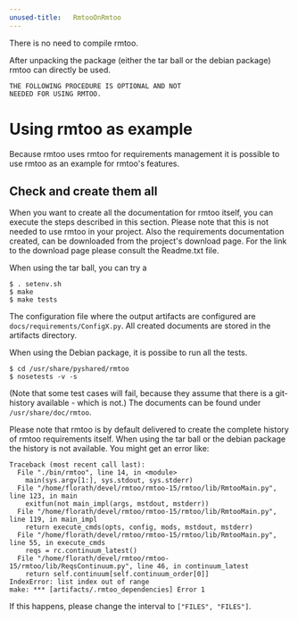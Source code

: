```yaml
---
unused-title:	RmtooOnRmtoo
---
```



There is no need to compile rmtoo.

After unpacking the package (either the tar ball or the debian
package) rmtoo can directly be used.


    THE FOLLOWING PROCEDURE IS OPTIONAL AND NOT
    NEEDED FOR USING RMTOO.


# Using rmtoo as example

Because rmtoo uses rmtoo for requirements management  it is possible
to use rmtoo as an example for rmtoo's features.


## Check and create them all

When you want to create all the documentation for rmtoo itself, you
can execute the steps described in this section.  Please note that
this is not needed to use rmtoo in your project.  Also the
requirements documentation created, can be downloaded from the
project's download page.  For the link to the download page please
consult the Readme.txt file.

When using the tar ball, you can try a

    $ . setenv.sh
    $ make
    $ make tests

The configuration file where the output artifacts are configured are
`docs/requirements/ConfigX.py`.
All created documents are stored in the artifacts directory.

When using the Debian package, it is possibe to run all the tests.

    $ cd /usr/share/pyshared/rmtoo
    $ nosetests -v -s

(Note that some test cases will fail, because they assume that
there is a git-history available - which is not.)
The documents can be found under `/usr/share/doc/rmtoo`.

Please note that rmtoo is by default delivered to create the complete
history of rmtoo requirements itself.  When using the tar ball or the
debian package the history is not available.  You might get an error
like:

    Traceback (most recent call last):
      File "./bin/rmtoo", line 14, in <module>
        main(sys.argv[1:], sys.stdout, sys.stderr)
      File "/home/florath/devel/rmtoo/rmtoo-15/rmtoo/lib/RmtooMain.py", line 123, in main
        exitfun(not main_impl(args, mstdout, mstderr))
      File "/home/florath/devel/rmtoo/rmtoo-15/rmtoo/lib/RmtooMain.py", line 119, in main_impl
        return execute_cmds(opts, config, mods, mstdout, mstderr)
      File "/home/florath/devel/rmtoo/rmtoo-15/rmtoo/lib/RmtooMain.py", line 55, in execute_cmds
        reqs = rc.continuum_latest()
      File "/home/florath/devel/rmtoo/rmtoo-15/rmtoo/lib/ReqsContinuum.py", line 46, in continuum_latest
        return self.continuum[self.continuum_order[0]]
    IndexError: list index out of range
    make: *** [artifacts/.rmtoo_dependencies] Error 1

If this happens, please change the interval to `["FILES", "FILES"]`.


